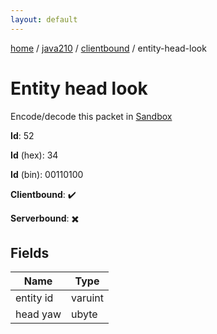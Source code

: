 ```yaml
---
layout: default
---
```


[home](/)  /  [java210](/protocol/java210)  /  [clientbound](/protocol/java210/clientbound)  /  entity-head-look

# Entity head look

Encode/decode this packet in [Sandbox](../../../sandbox/java210#clientbound.entity_head_look)

**Id**: 52

**Id** (hex): 34

**Id** (bin): 00110100

**Clientbound**: ✔️

**Serverbound**: ✖️

## Fields

Name | Type
---|---
entity id | varuint
head yaw | ubyte
